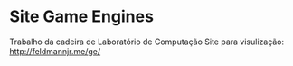 # Site Game Engines
Trabalho da cadeira de Laboratório de Computação 
Site para visulização: http://feldmannjr.me/ge/
